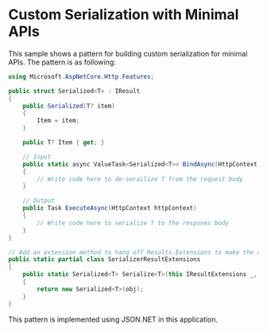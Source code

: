 # Custom Serialization with Minimal APIs

This sample shows a pattern for building custom serialization for minimal APIs. The pattern is as following:

```C#
using Microsoft.AspNetCore.Http.Features;

public struct Serialized<T> : IResult
{
    public Serialized(T? item)
    {
        Item = item;
    }

    public T? Item { get; }

    // Input
    public static async ValueTask<Serialized<T>> BindAsync(HttpContext httpContext)
    {
        // Write code here to de-serailize T from the request body
    }

    // Output
    public Task ExecuteAsync(HttpContext httpContext)
    {
        // Write code here to serialize T to the respones body
    }
}

// Add an extension method to hang off Results.Extensions to make the result type more discoverable.
public static partial class SerializerResultExtensions
{
    public static Serialized<T> Serialize<T>(this IResultExtensions _, T obj)
    {
        return new Serialized<T>(obj);
    }
}
```

This pattern is implemented using JSON.NET in this application.

